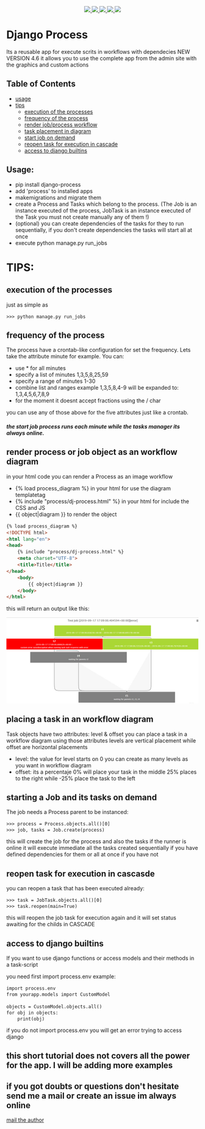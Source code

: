 <p align="center">
    <a href="" alt="License">
        <img src="https://img.shields.io/pypi/l/django-process.svg" />
    </a>
    <a href="https://pypi.org/project/django-process/" alt="Python Versions">
        <img src="https://img.shields.io/pypi/pyversions/django-process.svg" />
    </a>
    <a href="https://pypi.org/project/django-process/" alt="Django Versions">
        <img src="https://img.shields.io/pypi/djversions/django-process.svg" />
    </a>
    <a href="https://pypi.org/project/django-process/" alt="pypi Versions">
        <img src="https://img.shields.io/pypi/v/django-process.svg" />
    </a>
    <a href="https://pypi.org/project/django-process/" alt="pypi version status">
        <img src="https://img.shields.io/pypi/status/django-process.svg" />
    </a>
</p>

# Django Process

Its a reusable app for execute scrits in workflows with dependecies
NEW VERSION 4.6 it allows you to use the complete app from the admin site with the graphics and custom actions

## Table of Contents
* [usage](#usage)
* [tips](#tips)
    * [execution of the processes](#exec)
    * [frequency of the process](#freq)
    * [render job/process workflow](#render-diagram)
    * [task placement in diagram](#task-placement)
    * [start job on demand](#job-start)
    * [reopen task for execution in cascade](#task-reopen)
    * [access to django builtins](#access-django)


## Usage: <a name="usage"></a>
* pip install django-process
* add 'process' to installed apps
* makemigrations and migrate them
* create a Process and Tasks which belong to the process.
(The Job is an instance executed of the process, JobTask is an instance executed of the Task you must not create manually any of them !) 
* (optional) you can create dependencies of the tasks for they to run sequentially, if you don't create dependencies the tasks will start all at once
* execute python manage.py run_jobs 


# TIPS: <a name="tips"></a>
## execution of the processes <a name="exec"></a>
just as simple as
```pycon
>>> python manage.py run_jobs
```

## frequency of the process <a name="freq"></a>
The process have a crontab-like configuration for set the frequency.
Lets take the attribute minute for example. You can:
* use * for all minutes
* specify a list of minutes 1,3,5,8,25,59
* specify a range of minutes 1-30
* combine list and ranges example 1,3,5,8,4-9 will be expanded to: 1,3,4,5,6,7,8,9
* for the moment it doesnt accept fractions using the / char

you can use any of those above for the five attributes just like a crontab.
##### the start job process runs each minute while the tasks manager its always online.   


## render process or job object as an workflow diagram <a name="render-diagram"></a>
in your html code you can render a Process as an image workflow
* {% load process_diagram %} in your html for use the diagram templatetag
* {% include "process/dj-process.html" %} in your html for include the CSS and JS
* {{ object|diagram }} to render the object
```html
{% load process_diagram %}
<!DOCTYPE html>
<html lang="en">
<head>
    {% include "process/dj-process.html" %}
    <meta charset="UTF-8">
    <title>Title</title>
</head>
    <body>
        {{ object|diagram }}
    </body>
</html>
```
this will return an output like this:
<span align="center">
<pre>
<a href="https://github.com/Jesrat/django-process"><img src="https://raw.githubusercontent.com/Jesrat/django-process/master/ext/workflow.jpg" align="center" /></a>
</pre>
</span>

## placing a task in an workflow diagram <a name="task-placement"></a>
Task objects have two attributes: level & offset you can place a task in a workflow diagram using those attributes
levels are vertical placement while offset are horizontal placements
* level: the value for level starts on 0 you can create as many levels as you want in workflow diagram
* offset: its a percentaje 0% will place your task in the middle 25% places to the right while -25% place the task to the left


## starting a Job and its tasks on demand <a name="job-start"></a>
The job needs a Process parent to be instanced:
```pycon
>>> process = Process.objects.all()[0]
>>> job, tasks = Job.create(process)
```
this will create the job for the process and also the tasks if the runner is online it will execute immediate
all the tasks created sequentially if you have defined dependencies for them or all at once if you have not


## reopen task for execution in cascasde <a name="task-reopen"></a>
you can reopen a task that has been executed already:
```pycon
>>> task = JobTask.objects.all()[0]
>>> task.reopen(main=True)
```
this will reopen the job task for execution again and it will set status awaiting for the childs in CASCADE

## access to django builtins <a name="access-django"></a>
If you want to use django functions or access models and their methods in a task-script

you need first import process.env example:
```pycon
import process.env
from yourapp.models import CustomModel

objects = CustomModel.objects.all()
for obj in objects:
    print(obj)
```
if you do not import process.env you will get an error trying to access django

## this short tutorial does not covers all the power for the app. I will be adding more examples
## if you got doubts or questions don't hesitate send me a mail or create an issue im always online   
[mail the author](mailto:jgomez@jesrat.com)

